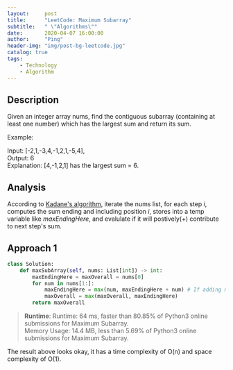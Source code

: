```yaml
---
layout:     post
title:      "LeetCode: Maximum Subarray"
subtitle:   " \"Algorithms\""
date:       2020-04-07 16:00:00
author:     "Ping"
header-img: "img/post-bg-leetcode.jpg"
catalog: true
tags:
    - Technology
    - Algorithm
---
```


## Description
Given an integer array nums, find the contiguous subarray (containing at least one number) which has the largest sum and return its sum.

Example:

Input: [-2,1,-3,4,-1,2,1,-5,4],  
Output: 6  
Explanation: [4,-1,2,1] has the largest sum = 6.  

## Analysis
According to [Kadane's algorithm](https://en.wikipedia.org/wiki/Maximum_subarray_problem), iterate the nums list, for each step _i_, computes the sum ending and including position _i_, stores into a temp variable like _maxEndingHere_, and evalulate if it will postively(+) contribute to next step's sum.


## Approach 1
```python
class Solution:
    def maxSubArray(self, nums: List[int]) -> int:
        maxEndingHere = maxOverall = nums[0]
        for num in nums[1:]:
            maxEndingHere = max(num, maxEndingHere + num) # If adding maxEndingHere to current num leads to a smaller number, a new start begins
            maxOverall = max(maxOverall, maxEndingHere)
        return maxOverall
```
> **Runtime**: Runtime: 64 ms, faster than 80.85% of Python3 online       submissions for Maximum Subarray.  
Memory Usage: 14.4 MB, less than 5.69% of Python3 online submissions for Maximum Subarray.

The result above looks okay, it has a time complexity of O(n) and space complexity of O(1).

